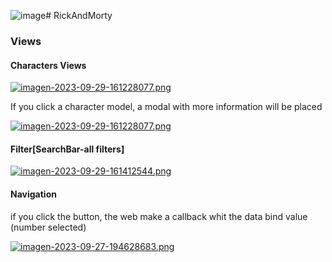 ![image](https://github.com/LewanX/RickAndMorty/assets/85626827/fe42f874-1ca4-4dab-844e-ae49a6ccdec6)# RickAndMorty
### Views
#### Characters Views

[![imagen-2023-09-29-161228077.png](https://i.postimg.cc/dVq9B45w/imagen-2023-09-29-161228077.png)](https://postimg.cc/BXVDZcWV)
<p>If you click a character model, a modal with  more information will be placed</p>

[![imagen-2023-09-29-161228077.png](https://i.postimg.cc/dVq9B45w/imagen-2023-09-29-161228077.png)](https://postimg.cc/BXVDZcWV)

#### Filter[SearchBar-all filters]
[![imagen-2023-09-29-161412544.png](https://i.postimg.cc/PJSqkfn6/imagen-2023-09-29-161412544.png)](https://postimg.cc/1VNSGQt6)

#### Navigation
<p>if you click the button, the web make a callback whit the data bind value (number selected)</p>

[![imagen-2023-09-27-194628683.png](https://i.postimg.cc/yxcJszp1/imagen-2023-09-27-194628683.png)](https://postimg.cc/ct11BPN2)


